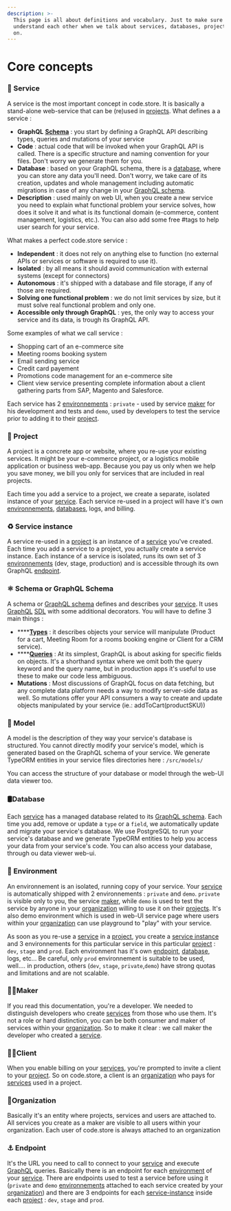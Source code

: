 ```yaml
---
description: >-
  This page is all about definitions and vocabulary. Just to make sure we
  understand each other when we talk about services, databases, projects, and so
  on.
---
```


# Core concepts

### 🧱 Service

A service is the most important concept in code.store. It is basically a stand-alone web-service that can be \(re\)used in [projects](core-concepts.md#project). What defines a a service : 

* **GraphQL** [**Schema**](core-concepts.md#schema-or-graphql-schema) : you start by defining a GraphQL API describing types, queries and mutations of your service
* **Code** : actual code that will be invoked when your GraphQL API is called. There is a specific structure and naming convention for your files. Don't worry we generate them for you.
* **Database** : based on your GraphQL schema, there is a [database](core-concepts.md#database), where you can store any data you'll need. Don't worry, we take care of its creation, updates and whole management including automatic migrations in case of any change in your [GraphQL schema](core-concepts.md#schema-or-graphql-schema).
* **Description** : used mainly on web UI, when you create a new service you need to explain what functional problem your service solves, how does it solve it and what is its functional domain \(e-commerce, content management, logistics, etc.\). You can also add some free \#tags to help user search for your service.

What makes a perfect code.store service :

* **Independent** : it does not rely on anything else to function \(no external APIs or services or software is required to use it\).
* **Isolated** : by all means it should avoid communication with external systems \(except for connectors\)
* **Autonomous** : it's shipped with a database and file storage, if any of those are required.
* **Solving one functional problem** : we do not limit services by size, but it must solve real functional problem and only one. 
* **Accessible only through GraphQL**  : yes, the only way to access your service and its data, is trough its GraphQL API. 

Some examples of what we call service : 

* Shopping cart of an e-commerce site
* Meeting rooms booking system  
* Email sending service
* Credit card payement
* Promotions code management for an e-commerce site
* Client view service presenting complete information about a client gathering parts from SAP, Magento and Salesforce.

Each service has 2  [environnements](core-concepts.md#environment) : `private` - used by service [maker](core-concepts.md#maker) for his development and tests and `demo`, used by developers to test the service prior to adding it to their [project](core-concepts.md#project). 

### 🚧 Project

A project is a concrete app or website, where you re-use your existing services. It might be your e-commerce project, or a logistics mobile application or business web-app. Because you pay us only when we help you save money, we bill you only for services that are included in real projects. 

Each time you add a service to a project, we create a separate, isolated instance of your [service](core-concepts.md#service). Each service re-used in a project will have it's own [environnements](core-concepts.md#environment), [databases](core-concepts.md#database), logs, and billing. 

### ♻️ Service instance

A service re-used in a [project](core-concepts.md#project) is an instance of a [service](core-concepts.md#service) you've created.  Each time you add a service to a project, you actually create a service instance. Each instance of a service is isolated, runs its own set of 3 [environnements](core-concepts.md#environment) \(dev, stage, production\) and is accessible through its own GraphQL [endpoint](core-concepts.md#endpoint).

### ⚛ Schema or GraphQL Schema

A schema or [GraphQL schema](graphql-schemas.md) defines and describes your [service](core-concepts.md#service). It uses [GraphQL](https://graphql.org/) [SDL](https://graphql.org/learn/schema/) with some additional decorators. You will have to define 3 main things :

* \*\*\*\*[**Types**](graphql-schemas.md#graphql-types) : it describes objects your service will manipulate \(Product for a cart, Meeting Room for a rooms booking engine or Client for a CRM service\).
* \*\*\*\*[**Queries**](graphql-schemas.md#graphql-queries-execution) : At its simplest, GraphQL is about asking for specific fields on objects. It's a shorthand syntax where we omit both the query keyword and the query name, but in production apps it's useful to use these to make our code less ambiguous. 
* **Mutations** : Most discussions of GraphQL focus on data fetching, but any complete data platform needs a way to modify server-side data as well. So mutations offer your API consumers a way to create and update objects manipulated by your service \(ie.: addToCart\(productSKU\)\)

### 📁 Model

A model is the description of they way your service's database is structured. You cannot directly modify your service's model, which is generated based on the GraphQL schema of your service. We generate TypeORM entities in your service files directories here :  `/src/models/`

You can access the structure of your database or model through the web-UI data viewer too. 

### 🛢Database

Each [service](core-concepts.md#service) has a managed database related to its [GraphQL schema](core-concepts.md#schema-or-graphql-schema). Each time you add, remove or update a `type` or a `field`, we automatically update and migrate your service's database. We use PostgreSQL to run your service's database and we generate TypeORM entities to help you access your data from your service's code. You can also access your database, through ou data viewer web-ui.

### 🍱 Environment

An environnement is an isolated, running copy of your service. Your [service](core-concepts.md#service) is automatically shipped with 2 environnements : `private` and `demo`.  `private` is visible only to you,  the service [maker](core-concepts.md#maker), while `demo` is used to test the service by anyone in your [organization](core-concepts.md#organization) willing to use it on their [projects](core-concepts.md#project). It's also demo environment which is used in web-UI service page where users within your [organization](core-concepts.md#organization) can use playground to "play" with your service.

As soon as you re-use a [service](core-concepts.md#service) in a [project](core-concepts.md#project), you create a [service instance](core-concepts.md#service-instance) and 3 environnements for this particular service in this particular [project](core-concepts.md#project) : `dev`, `stage` and `prod`.  Each environment has it's own [endpoint](core-concepts.md#endpoint), [database](core-concepts.md#database), logs, etc... Be careful, only `prod` environnement is suitable to be used, well.... in production, others \(`dev`, `stage`, `private`,`demo`\) have strong quotas and limitations and are not scalable.

### 👷‍♀️Maker

If you read this documentation, you're a developer. We needed to distinguish developers who create [services](core-concepts.md#service) from those who use them. It's not a role or hard distinction, you can be both consumer and maker of services within your [organization](core-concepts.md#organization). So to make it clear : we call maker the developer who created a [service](core-concepts.md#service).

### 🤷‍♂️Client

When you enable billing on your [services](core-concepts.md#service-instance), you're prompted to invite a client to your [project](core-concepts.md#project). So on code.store, a client is an [organization](core-concepts.md#organization) who pays for [services](core-concepts.md#service-instance) used in a project.

### 🏢Organization

Basically it's an entity where projects, services and users are attached to. All services you create as a maker are visible to all users within your organization. Each user of code.store is always attached to an organization

### ⚓ Endpoint

It's the URL you need to call to connect to your [service](core-concepts.md#service) and execute [GraphQL](graphql-schemas.md#what-is-graphql) queries. Basically there is an endpoint for each [environment](core-concepts.md#environment) of your [service](core-concepts.md#service). There are endpoints used to test a service before using it \(`private` and `demo` [environnements](core-concepts.md#environment) attached to each service created by your [organization](core-concepts.md#organization)\) and there are 3 endpoints  for each [service-instance](core-concepts.md#service-instance) inside each [project](core-concepts.md#project) : `dev`, `stage` and `prod`.

